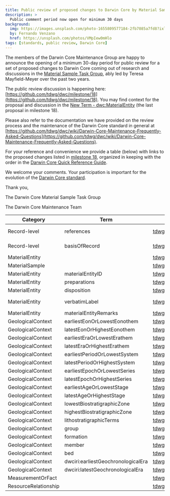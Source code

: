```yaml
---
title: Public review of proposed changes to Darwin Core by Material Sample Task Group
description: >
  Public comment period now open for minimum 30 days
background:
  img: https://images.unsplash.com/photo-1655809577184-2fb7085a7fd8?ixlib=rb-4.0.3&ixid=MnwxMjA3fDB8MHxwaG90by1wYWdlfHx8fGVufDB8fHx8&auto=format&fit=crop&w=2970&q=80
  by: Fernando Venzano
  href: https://unsplash.com/photos/VMpIew0mHlo
tags: [standards, public review, Darwin Core]
---
```


The members of the Darwin Core Maintenance Group are happy to announce the opening of a minimum 30-day period for public review for a set of proposed changes to Darwin Core coming out of research and discussions in the [Material Sample Task Group](https://www.tdwg.org/community/osr/material-sample/), ably led by Teresa Mayfield-Meyer over the past two years. 

The public review discussion is happening here: [https://github.com/tdwg/dwc/milestone/18](https://github.com/tdwg/dwc/milestone/18). You may find context for the proposal and discussion in the [New Term - dwc:MaterialEntity](https://github.com/tdwg/dwc/issues/426) (the last proposal in milestone 18). 

Please also refer to the documentation we have provided on the review process and the maintenance of the Darwin Core standard in general at [https://github.com/tdwg/dwc/wiki/Darwin-Core-Maintenance-Frequently-Asked-Questions](https://github.com/tdwg/dwc/wiki/Darwin-Core-Maintenance-Frequently-Asked-Questions).

For your reference and convenience we provide a table (below) with links to the proposed changes listed in [milestone 18](https://github.com/tdwg/dwc/milestone/18), organized in keeping with the order in the [Darwin Core Quick Reference Guide](https://dwc.tdwg.org/terms/). 

We welcome your comments. Your participation is important for the evolution of the [Darwin Core standard](https://www.tdwg.org/standards/dwc/).

Thank you,

The Darwin Core Material Sample Task Group

The Darwin Core Maintenance Team

| Category | Term | Issue | Action | Nature |
| -------- | ---- | ----- | ------ | ------ |
| Record-level	| references	| [tdwg/dwc#456](https://github.com/tdwg/dwc/issues/456)	| change	| non-normative |
| Record-level	| basisOfRecord	| [tdwg/dwc#457](https://github.com/tdwg/dwc/issues/457)	| change	| non-normative |
| MaterialEntity | 	| [tdwg/dwc#426](https://github.com/tdwg/dwc/issues/426)	| new	| normative |
| MaterialSample	| 	| [tdwg/dwc#451](https://github.com/tdwg/dwc/issues/451)	| change	| normative |
| MaterialEntity	| materialEntityID	| [tdwg/dwc#455](https://github.com/tdwg/dwc/issues/455)	| new	| normative |
| MaterialEntity	| preparations	| [tdwg/dwc#452](https://github.com/tdwg/dwc/issues/452)	| change	| normative |
| MaterialEntity	| disposition	| [tdwg/dwc#453](https://github.com/tdwg/dwc/issues/453)	| change	| normative |
| MaterialEntity	| verbatimLabel	| [tdwg/dwc#458](https://github.com/tdwg/dwc/issues/458)	| change	| non-normative |
| MaterialEntity	| materialEntityRemarks	| [tdwg/dwc#461](https://github.com/tdwg/dwc/issues/461)	| new	| normative |
| GeologicalContext	| earliestEonOrLowestEonothem	| [tdwg/dwc#465](https://github.com/tdwg/dwc/issues/465)	| change	| normative |
| GeologicalContext	| latestEonOrHighestEonothem	| [tdwg/dwc#474](https://github.com/tdwg/dwc/issues/474)	| change	| normative |
| GeologicalContext	| earliestEraOrLowestErathem	| [tdwg/dwc#467](https://github.com/tdwg/dwc/issues/467)	| change	| normative |
| GeologicalContext	| latestEraOrHighestErathem	| [tdwg/dwc#476](https://github.com/tdwg/dwc/issues/476)	| change	| normative |
| GeologicalContext	| earliestPeriodOrLowestSystem	| [tdwg/dwc#469](https://github.com/tdwg/dwc/issues/469)	| change	| normative |
| GeologicalContext	| latestPeriodOrHighestSystem	| [tdwg/dwc#478](https://github.com/tdwg/dwc/issues/478)	| change	| normative |
| GeologicalContext	| earliestEpochOrLowestSeries	| [tdwg/dwc#466](https://github.com/tdwg/dwc/issues/466)	| change	| normative |
| GeologicalContext	| latestEpochOrHighestSeries	| [tdwg/dwc#475](https://github.com/tdwg/dwc/issues/475)	| change	| normative |
| GeologicalContext	| earliestAgeOrLowestStage	| [tdwg/dwc#464](https://github.com/tdwg/dwc/issues/464)	| change	| normative |
| GeologicalContext	| latestAgeOrHighestStage	| [tdwg/dwc#473](https://github.com/tdwg/dwc/issues/473)	| change	| normative |
| GeologicalContext	| lowestBiostratigraphicZone	| [tdwg/dwc#479](https://github.com/tdwg/dwc/issues/479)	| change	| normative |
| GeologicalContext	| highestBiostratigraphicZone	| [tdwg/dwc#472](https://github.com/tdwg/dwc/issues/472)	| change	| normative |
| GeologicalContext	| lithostratigraphicTerms	| [tdwg/dwc#462](https://github.com/tdwg/dwc/issues/462)	| change	| normative |
| GeologicalContext	| group	| [tdwg/dwc#471](https://github.com/tdwg/dwc/issues/471)	| change	| normative |
| GeologicalContext	| formation	| [tdwg/dwc#470](https://github.com/tdwg/dwc/issues/470)	| change	| normative |
| GeologicalContext	| member	| [tdwg/dwc#480](https://github.com/tdwg/dwc/issues/480)	| change	| normative |
| GeologicalContext	| bed	| [tdwg/dwc#463](https://github.com/tdwg/dwc/issues/463)	| change	| normative |
| GeologicalContext	| dwciri:earliestGeochronologicalEra	| [tdwg/dwc#468](https://github.com/tdwg/dwc/issues/468)	| change	| normative |
| GeologicalContext	| dwciri:latestGeochronologicalEra	| [tdwg/dwc#477](https://github.com/tdwg/dwc/issues/477)	| change	| normative |
| MeasurementOrFact	|  | [tdwg/dwc#459](https://github.com/tdwg/dwc/issues/459)	| change	| normative |
| ResourceRelationship | 	| [tdwg/dwc#460](https://github.com/tdwg/dwc/issues/460)	| change	| normative |
